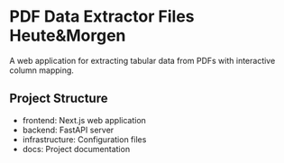 # PDF Data Extractor Files Heute&Morgen

A web application for extracting tabular data from PDFs with interactive column mapping.

## Project Structure
- frontend: Next.js web application
- backend: FastAPI server
- infrastructure: Configuration files
- docs: Project documentation
